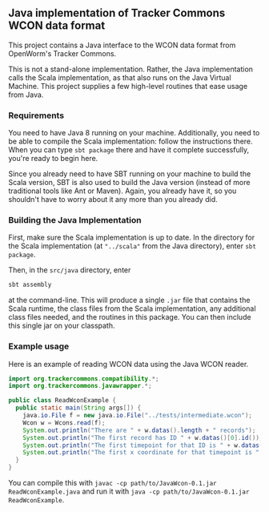 ## Java implementation of Tracker Commons WCON data format

This project contains a Java interface to the WCON data format from OpenWorm's Tracker Commons.

This is not a stand-alone implementation.  Rather, the Java implementation calls the Scala implementation, as that also runs on the Java Virtual Machine.  This project supplies a few high-level routines that ease usage from Java.

### Requirements

You need to have Java 8 running on your machine.  Additionally, you need to be able to compile the Scala implementation: follow the instructions there.  When you can type `sbt package` there and have it complete successfully, you're ready to begin here.

Since you already need to have SBT running on your machine to build the Scala version, SBT is also used to build the Java version (instead of more traditional tools like Ant or Maven).  Again, you already have it, so you shouldn't have to worry about it any more than you already did.

### Building the Java Implementation

First, make sure the Scala implementation is up to date.  In the directory for the Scala implementation (at `"../scala"` from the Java directory), enter `sbt package`.

Then, in the `src/java` directory, enter

```bash
sbt assembly
```

at the command-line.  This will produce a single `.jar` file that contains the Scala runtime, the class files from the Scala implementation, any additional class files needed, and the routines in this package.  You can then include this single jar on your classpath.

### Example usage

Here is an example of reading WCON data using the Java WCON reader.

```java
import org.trackercommons.compatibility.*;
import org.trackercommons.javawrapper.*;

public class ReadWconExample {
  public static main(String args[]) {
    java.io.File f = new java.io.File("../tests/intermediate.wcon");
    Wcon w = Wcons.read(f);
    System.out.println("There are " + w.datas().length + " records");
    System.out.println("The first record has ID " + w.datas()[0].id());
    System.out.println("The first timepoint for that ID is " + w.datas()[0].t(0));
    System.out.println("The first x coordinate for that timepoint is " + w.datas()[0].x(0, 0));    
  }
}
```

You can compile this with `javac -cp path/to/JavaWcon-0.1.jar ReadWconExample.java` and run it with `java -cp path/to/JavaWcon-0.1.jar ReadWconExample`.
